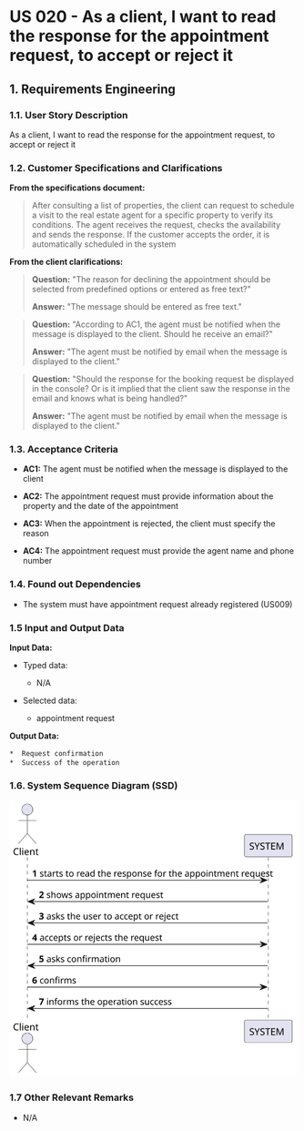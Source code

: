 # US 020 - As a client, I want to read the response for the appointment request, to accept or reject it

## 1. Requirements Engineering


### 1.1. User Story Description


As a client, I want to read the response for the appointment request, to accept or reject it


### 1.2. Customer Specifications and Clarifications 


**From the specifications document:**


>	After consulting a list of properties, the client can request to schedule a visit to the real estate agent
    for a specific property to verify its conditions. The agent receives the request, checks the
    availability and sends the response. If the customer accepts the order, it is automatically scheduled
    in the system


**From the client clarifications:**

> **Question:** "The reason for declining the appointment should be selected from predefined options or entered as free text?"
>  
> **Answer:** "The message should be entered as free text."


> **Question:** "According to AC1, the agent must be notified when the message is displayed to the client. Should he receive an email?"
>  
> **Answer:** "The agent must be notified by email when the message is displayed to the client."


> **Question:** "Should the response for the booking request be displayed in the console? Or is it implied that the client saw the response in the email and knows what is being handled?"
>
> **Answer:** "The agent must be notified by email when the message is displayed to the client."

### 1.3. Acceptance Criteria


* **AC1:** The agent must be notified when the message is displayed to the client
 
* **AC2:** The appointment request must provide information about the property and the date of the appointment
 
* **AC3:** When the appointment is rejected, the client must specify the reason

* **AC4:** The appointment request must provide the agent name and phone number


### 1.4. Found out Dependencies


* The system must have appointment request already registered (US009)


### 1.5 Input and Output Data


**Input Data:**

* Typed data:
 

	* N/A 
	 

	
* Selected data:


	* appointment request


**Output Data:**

    *  Request confirmation
	*  Success of the operation

### 1.6. System Sequence Diagram (SSD)


![System Sequence Diagram](svg/SSD.svg)


### 1.7 Other Relevant Remarks

* N/A